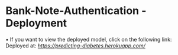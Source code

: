 # Bank-Note-Authentication - Deployment
• If you want to view the deployed model, click on the following link:<br />
Deployed at: _https://predicting-diabetes.herokuapp.com/_
